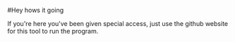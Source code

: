 #Hey hows it going

If you're here you've been given special access, just use the github website for this tool to run the program.